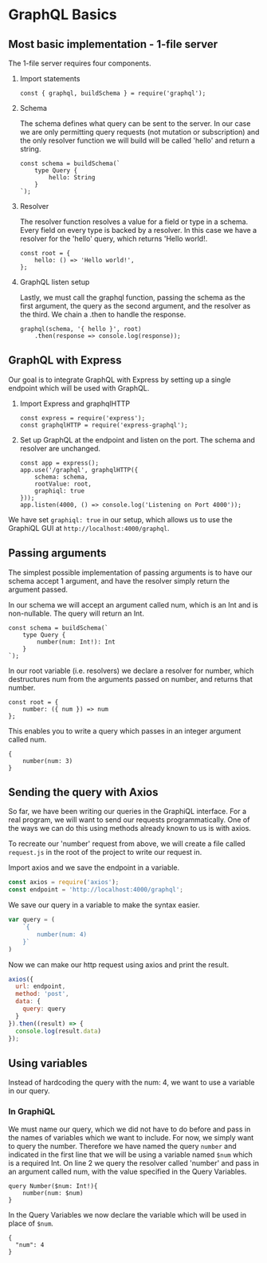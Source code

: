 # GraphQL Basics

## Most basic implementation - 1-file server

The 1-file server requires four components.

1. Import statements

    ```const { graphql, buildSchema } = require('graphql');```

2. Schema

    The schema defines what query can be sent to the server. In our case we are only permitting query requests (not mutation or subscription) and the only resolver function we will build will be called 'hello' and return a string.

    ```
    const schema = buildSchema(`
        type Query {
            hello: String
        }
    `);
    ```

3. Resolver

    The resolver function resolves a value for a field or type in a schema. Every field on every type is backed by a resolver. In this case we have a resolver for the 'hello' query, which returns 'Hello world!.

    ```
    const root = {
        hello: () => 'Hello world!',
    };
    ```

4. GraphQL listen setup

    Lastly, we must call the graphql function, passing the schema as the first argument, the query as the second argument, and the resolver as the third. We chain a .then to handle the response.

    ```
    graphql(schema, '{ hello }', root)
        .then(response => console.log(response));
    ```

## GraphQL with Express

Our goal is to integrate GraphQL with Express by setting up a single endpoint which will be used with GraphQL.

1. Import Express and graphqlHTTP

    ```
    const express = require('express');
    const graphqlHTTP = require('express-graphql');
    ```

2. Set up GraphQL at the endpoint and listen on the port. The schema and resolver are unchanged.

    ```
    const app = express();
    app.use('/graphql', graphqlHTTP({
        schema: schema,
        rootValue: root,
        graphiql: true
    }));
    app.listen(4000, () => console.log('Listening on Port 4000'));
    ```

We have set ```graphiql: true``` in our setup, which allows us to use the GraphiQL GUI at ```http://localhost:4000/graphql```.

## Passing arguments

The simplest possible implementation of passing arguments is to have our schema accept 1 argument, and have the resolver simply return the argument passed.

In our schema we will accept an argument called num, which is an Int and is non-nullable. The query will return an Int.
```
const schema = buildSchema(`
    type Query {
        number(num: Int!): Int
    }
`);
```

In our root variable (i.e. resolvers) we declare a resolver for number, which destructures num from the arguments passed on number, and returns that number.
```
const root = {
    number: ({ num }) => num
};
```

This enables you to write a query which passes in an integer argument called num.
```
{
    number(num: 3)
}
```

## Sending the query with Axios

So far, we have been writing our queries in the GraphiQL interface. For a real program, we will want to send our requests programmatically. One of the ways we can do this using methods already known to us is with axios.

To recreate our 'number' request from above, we will create a file called ```request.js``` in the root of the project to write our request in.

Import axios and we save the endpoint in a variable.

```Javascript
const axios = require('axios');
const endpoint = 'http://localhost:4000/graphql';
```

We save our query in a variable to make the syntax easier.

```Javascript
var query = (
    `{
        number(num: 4)
    }`
)
```

Now we can make our http request using axios and print the result.

```Javascript
axios({
  url: endpoint,
  method: 'post',
  data: {
    query: query
  }
}).then((result) => {
  console.log(result.data)
});
```

## Using variables

Instead of hardcoding the query with the num: 4, we want to use a variable in our query.

### In GraphiQL

We must name our query, which we did not have to do before and pass in the names of variables which we want to include. For now, we simply want to query the number. Therefore we have named the query ```number``` and indicated in the first line that we will be using a variable named ```$num``` which is a required Int. On line 2 we query the resolver called 'number' and pass in an argument called num, with the value specified in the Query Variables.

```
query Number($num: Int!){
	number(num: $num)
}
```

In the Query Variables we now declare the variable which will be used in place of ```$num```.

```
{
  "num": 4
}
```